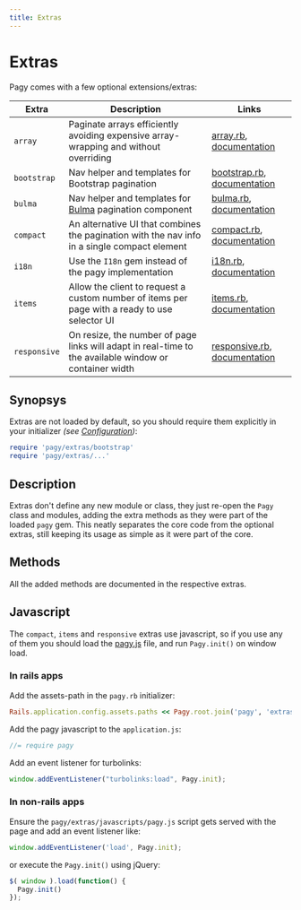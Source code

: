 ```yaml
---
title: Extras
---
```

# Extras

Pagy comes with a few optional extensions/extras:

| Extra        | Description                                                                                            | Links                                                                                                                             |
| ------------ | ------------------------------------------------------------------------------------------------------ | --------------------------------------------------------------------------------------------------------------------------------- |
| `array`      | Paginate arrays efficiently avoiding expensive array-wrapping and without overriding                   | [array.rb](https://github.com/ddnexus/pagy/blob/master/lib/pagy/extras/array.rb), [documentation](extras/array.md)                |
| `bootstrap`  | Nav helper and templates for Bootstrap pagination                                                      | [bootstrap.rb](https://github.com/ddnexus/pagy/blob/master/lib/pagy/extras/bootstrap.rb), [documentation](extras/bootstrap.md)    |
| `bulma`      | Nav helper and templates for [Bulma](https://bulma.io) pagination component                            | [bulma.rb](https://github.com/ddnexus/pagy/blob/master/lib/pagy/extras/bulma.rb), [documentation](extras/bulma.md)                |
| `compact`    | An alternative UI that combines the pagination  with the nav info in a single compact element          | [compact.rb](https://github.com/ddnexus/pagy/blob/master/lib/pagy/extras/compact.rb), [documentation](extras/compact.md)          |
| `i18n`       | Use the `I18n` gem instead of the pagy implementation                                                  | [i18n.rb](https://github.com/ddnexus/pagy/blob/master/lib/pagy/extras/i81n.rb), [documentation](extras/i18n.md)                   |
| `items`      | Allow the client to request a custom number of items per page with a ready to use selector UI          | [items.rb](https://github.com/ddnexus/pagy/blob/master/lib/pagy/extras/items.rb), [documentation](extras/items.md)                |
| `responsive` | On resize, the number of page links will adapt in real-time to the available window or container width | [responsive.rb](https://github.com/ddnexus/pagy/blob/master/lib/pagy/extras/responsive.rb), [documentation](extras/responsive.md) |

## Synopsys

Extras are not loaded by default, so you should require them explicitly in your initializer _(see [Configuration](how-to.md#global-configuration))_:

```ruby
require 'pagy/extras/bootstrap'
require 'pagy/extras/...'
```

## Description

Extras don't define any new module or class, they just re-open the `Pagy` class and modules, adding the extra methods as they were part of the loaded `pagy` gem. This neatly separates the core code from the optional extras, still keeping its usage as simple as it were part of the core.

## Methods

All the added methods are documented in the respective extras.

## Javascript

The `compact`, `items` and `responsive` extras use javascript, so if you use any of them you should load the [pagy.js](https://github.com/ddnexus/pagy/blob/master/lib/pagy/extras/javascripts/pagy.js) file, and run `Pagy.init()` on window load.

### In rails apps

Add the assets-path in the `pagy.rb` initializer:

```ruby
Rails.application.config.assets.paths << Pagy.root.join('pagy', 'extras', 'javascripts')
```

Add the pagy javascript to the `application.js`:

```js
//= require pagy
```

Add an event listener for turbolinks:

```js
window.addEventListener("turbolinks:load", Pagy.init);
```

### In non-rails apps

Ensure the `pagy/extras/javascripts/pagy.js` script gets served with the page and add an event listener like:

```js
window.addEventListener('load', Pagy.init);
```

or execute the `Pagy.init()` using jQuery:

```js
$( window ).load(function() {
  Pagy.init()
});
```
